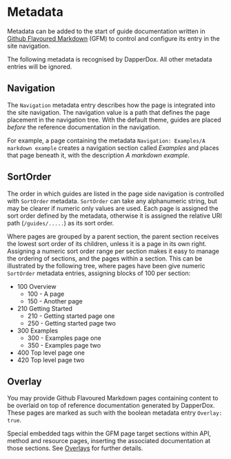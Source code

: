 # Metadata

Metadata can be added to the start of guide documentation written in 
[Github Flavoured Markdown](https://help.github.com/articles/basic-writing-and-formatting-syntax/)
(GFM) to control and configure its entry in the site navigation.

The following metadata is recognised by DapperDox. All other metadata entries will be ignored.

## Navigation

The `Navigation` metadata entry describes how the page is integrated into the site navigation. The navigation value is a
path that defines the page placement in the navigation tree. With the default theme, guides are placed *before* the
reference documentation in the navigation.

For example, a page containing the metadata `Navigation: Examples/A markdown example` creates a navigation section called
*Examples* and places that page beneath it, with the description *A markdown example*.

## SortOrder

The order in which guides are listed in the page side navigation is controlled with `SortOrder` metadata.
`SortOrder` can take any alphanumeric string, but may be clearer if numeric only values are used.
Each page is assigned the sort order defined by the metadata, otherwise it is assigned the relative URI path
(`/guides/.....`) as its sort order.

Where pages are grouped by a parent section, the parent section receives the lowest sort order of its
children, unless it is a page in its own right.
Assigning a numeric sort order range per section makes it easy to manage the ordering of sections, 
and the pages within a section. This can be illustrated by the following tree, where pages have been give 
numeric `SortOrder` metadata entries, assigning blocks of 100 per section:

- 100 Overview
  - 100 - A page
  - 150 - Another page
- 210 Getting Started
  - 210 - Getting started page one
  - 250 - Getting started page two
- 300 Examples
  - 300 - Examples page one
  - 350 - Examples page two
- 400 Top level page one
- 420 Top level page two

## Overlay

You may provide Github Flavoured Markdown pages containing content to be overlaid on top of reference
documentation generated by DapperDox. These pages are marked as such with the boolean metadata entry
`Overlay: true`.

Special embedded tags within the GFM page target sections within API, method and resource pages, inserting
the associated documentation at those sections. See [Overlays](/docs/author-overlays) for further details.
